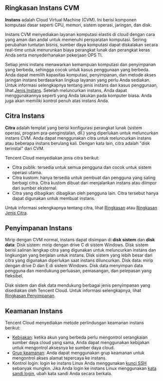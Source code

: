 ## Ringkasan Instans CVM
**Instans** adalah Cloud Virtual Machine (CVM). Ini berisi komponen komputasi dasar seperti CPU, memori, sistem operasi, jaringan, dan disk.

Instans CVM menyediakan layanan komputasi elastis di cloud dengan cara yang aman dan andal untuk memenuhi persyaratan komputasi. Seiring perubahan tuntutan bisnis, sumber daya komputasi dapat diskalakan secara real-time untuk menurunkan biaya perangkat lunak dan perangkat keras Anda serta menyederhanakan pekerjaan OPS TI.

Setiap jenis instans menawarkan kemampuan komputasi dan penyimpanan yang berbeda, sehingga cocok untuk kasus penggunaan yang berbeda. Anda dapat memilih kapasitas komputasi, penyimpanan, dan metode akses jaringan instans berdasarkan lingkup layanan yang perlu Anda sediakan. Untuk informasi selengkapnya tentang jenis instans dan kasus penggunaan, lihat [Jenis Instans](https://intl.cloud.tencent.com/document/product/213/11518). Setelah meluncurkan instans, Anda dapat menggunakannya seperti yang Anda lakukan pada komputer biasa. Anda juga akan memiliki kontrol penuh atas instans Anda.

## Citra Instans
**Citra** adalah templat yang berisi konfigurasi perangkat lunak (sistem operasi, program pra-penginstalan, dll.) yang diperlukan untuk meluncurkan instans CVM. Anda dapat menggunakan citra untuk meluncurkan instans atau beberapa instans berulang kali. Dengan kata lain, citra adalah "disk terinstal" dari CVM.

Tencent Cloud menyediakan jenis citra berikut:
 - Citra publik: tersedia untuk semua pengguna dan cocok untuk sistem operasi utama.
 - Citra kustom: hanya tersedia untuk pembuat dan pengguna yang saling berbagi citra. Citra kustom dibuat dari menjalankan instans atau diimpor dari sumber eksternal.
 - Citra yang dibagikan: dibagikan oleh pengguna lain. Citra tersebut hanya dapat digunakan untuk membuat instans.

Untuk informasi selengkapnya tentang citra, lihat [Ringkasan](https://intl.cloud.tencent.com/document/product/213/4940) atau [Ringkasan Jenis Citra](https://intl.cloud.tencent.com/document/product/213/4941).

## Penyimpanan Instans
Mirip dengan CVM normal, instans dapat disimpan di **disk sistem** dan **disk data**:
Disk sistem: mirip dengan drive C di sistem Windows. Disk sistem berisi salinan lengkap citra yang digunakan untuk meluncurkan instans dan lingkungan yang berjalan untuk instans. Disk sistem yang lebih besar dari citra yang digunakan diperlukan saat instans diluncurkan.
Disk data: mirip dengan drive D dan E di sistem Windows. Disk data menyimpan data pengguna dan mendukung perluasan, pemasangan, dan pelepasan yang fleksibel.

Disk sistem dan disk data mendukung berbagai jenis penyimpanan yang disediakan oleh Tencent Cloud. Untuk informasi selengkapnya, lihat [Ringkasan Penyimpanan](https://intl.cloud.tencent.com/document/product/213/4952).

## Keamanan Instans

Tencent Cloud menyediakan metode perlindungan keamanan instans berikut:
- [Kebijakan](https://intl.cloud.tencent.com/document/product/598/10601): ketika akun yang berbeda perlu mengontrol serangkaian sumber daya cloud yang sama, Anda dapat menggunakan kebijakan untuk mengontrol aksesnya ke sumber daya cloud.
- [Grup keamanan](https://intl.cloud.tencent.com/document/product/213/12452): Anda dapat menggunakan grup keamanan untuk mengontrol akses alamat tepercaya ke instans.
- Kontrol login: login ke instans Linux Anda menggunakan [kunci SSH](https://intl.cloud.tencent.com/document/product/213/6092) sebanyak mungkin. Jika Anda login ke instans Linux menggunakan [kata sandi login](https://intl.cloud.tencent.com/document/product/213/6093), ubah kata sandi Anda secara berkala.

